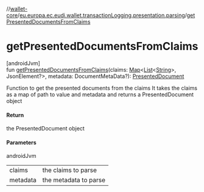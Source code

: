 //[wallet-core](../../index.md)/[eu.europa.ec.eudi.wallet.transactionLogging.presentation.parsing](index.md)/[getPresentedDocumentsFromClaims](get-presented-documents-from-claims.md)

# getPresentedDocumentsFromClaims

[androidJvm]\
fun [getPresentedDocumentsFromClaims](get-presented-documents-from-claims.md)(claims: [Map](https://kotlinlang.org/api/latest/jvm/stdlib/kotlin-stdlib/kotlin.collections/-map/index.html)&lt;[List](https://kotlinlang.org/api/latest/jvm/stdlib/kotlin-stdlib/kotlin.collections/-list/index.html)&lt;[String](https://kotlinlang.org/api/latest/jvm/stdlib/kotlin-stdlib/kotlin/-string/index.html)&gt;, JsonElement?&gt;, metadata: DocumentMetaData?): [PresentedDocument](../eu.europa.ec.eudi.wallet.transactionLogging.presentation/-presented-document/index.md)

Function to get the presented documents from the claims It takes the claims as a map of path to value and metadata and returns a PresentedDocument object

#### Return

the PresentedDocument object

#### Parameters

androidJvm

| | |
|---|---|
| claims | the claims to parse |
| metadata | the metadata to parse |
